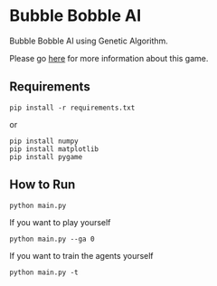 # Bubble Bobble AI
Bubble Bobble AI using Genetic Algorithm.

Please go [here](https://github.com/dohyun1411/Simple-Bubble-Bobble) for more information about this game.

## Requirements
```
pip install -r requirements.txt
```
or
```
pip install numpy
pip install matplotlib
pip install pygame
```

## How to Run
```
python main.py
```

If you want to play yourself
```
python main.py --ga 0
```

If you want to train the agents yourself
```
python main.py -t
```